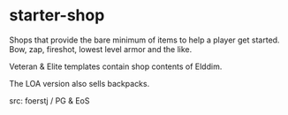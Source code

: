 # starter-shop

Shops that provide the bare minimum of items to help a player get started. Bow, zap, fireshot, lowest level armor and the like.

Veteran & Elite templates contain shop contents of Elddim.

The LOA version also sells backpacks.

src: foerstj / PG & EoS
